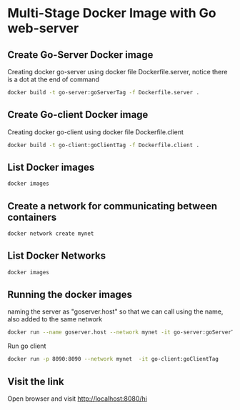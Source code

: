 # Multi-Stage Docker Image with Go web-server


## Create Go-Server Docker image 
Creating docker go-server using docker file Dockerfile.server, notice there is a dot at the end of command

```bash
docker build -t go-server:goServerTag -f Dockerfile.server .
```


## Create Go-client Docker image 
Creating docker go-client using docker file Dockerfile.client

```bash
docker build -t go-client:goClientTag -f Dockerfile.client .
```


## List Docker images 
```bash
docker images
```

## Create a network for communicating between containers  
```bash
docker network create mynet
```

## List Docker Networks 
```bash
docker images
```


## Running the docker images 
naming the server as "goserver.host" so that we can call using the name, also added to the same network 
```bash
docker run --name goserver.host --network mynet -it go-server:goServerTag
```

Run go client

```bash
docker run -p 8090:8090 --network mynet  -it go-client:goClientTag
```

## Visit the link 
Open browser and visit [http://localhost:8080/hi](http://localhost:8080/hi)